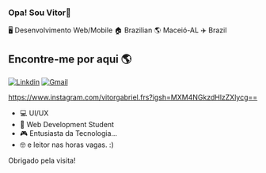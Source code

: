 ### Opa! Sou Vitor🫡

🖥️ Desenvolvimento Web/Mobile 🏠 Brazilian 🌎 Maceió-AL ✈️ Brazil


## Encontre-me por aqui 🌎
[![Linkdin](https://img.shields.io/badge/LinkedIn-0077B5?style=for-the-badge&logo=linkedin&logoColor=white)](https://www.google.com.br)
[![Gmail](https://img.shields.io/badge/Gmail-D14836?style=for-the-badge&logo=gmailh&logoColor=white)](https://www.google.com.br)

 
https://www.instagram.com/vitorgabriel.frs?igsh=MXM4NGkzdHlzZXlycg==

- 💻 UI/UX
- 📖 Web Development Student
- 🎮 Entusiasta da Tecnologia...
- 🤓 e leitor nas horas vagas. :)

Obrigado pela visita!
